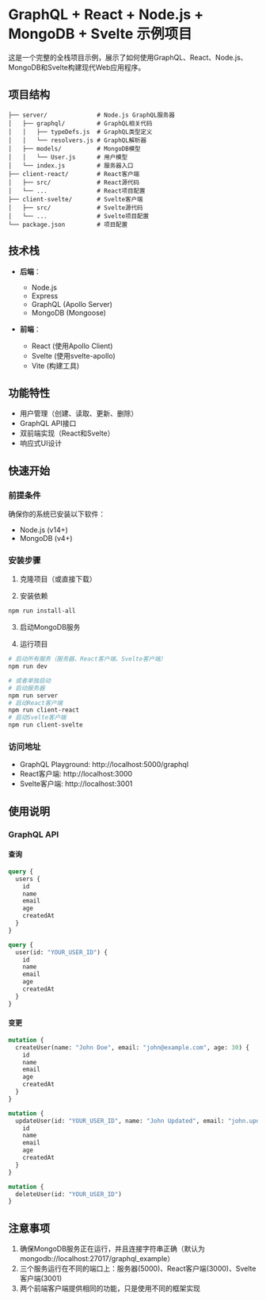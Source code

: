 # GraphQL + React + Node.js + MongoDB + Svelte 示例项目

这是一个完整的全栈项目示例，展示了如何使用GraphQL、React、Node.js、MongoDB和Svelte构建现代Web应用程序。

## 项目结构

```
├── server/              # Node.js GraphQL服务器
│   ├── graphql/         # GraphQL相关代码
│   │   ├── typeDefs.js  # GraphQL类型定义
│   │   └── resolvers.js # GraphQL解析器
│   ├── models/          # MongoDB模型
│   │   └── User.js      # 用户模型
│   └── index.js         # 服务器入口
├── client-react/        # React客户端
│   ├── src/             # React源代码
│   └── ...              # React项目配置
├── client-svelte/       # Svelte客户端
│   ├── src/             # Svelte源代码
│   └── ...              # Svelte项目配置
└── package.json         # 项目配置
```

## 技术栈

- **后端**：
  - Node.js
  - Express
  - GraphQL (Apollo Server)
  - MongoDB (Mongoose)

- **前端**：
  - React (使用Apollo Client)
  - Svelte (使用svelte-apollo)
  - Vite (构建工具)

## 功能特性

- 用户管理（创建、读取、更新、删除）
- GraphQL API接口
- 双前端实现（React和Svelte）
- 响应式UI设计

## 快速开始

### 前提条件

确保你的系统已安装以下软件：
- Node.js (v14+)
- MongoDB (v4+)

### 安装步骤

1. 克隆项目（或直接下载）

2. 安装依赖
```bash
npm run install-all
```

3. 启动MongoDB服务

4. 运行项目
```bash
# 启动所有服务（服务器、React客户端、Svelte客户端）
npm run dev

# 或者单独启动
# 启动服务器
npm run server
# 启动React客户端
npm run client-react
# 启动Svelte客户端
npm run client-svelte
```

### 访问地址

- GraphQL Playground: http://localhost:5000/graphql
- React客户端: http://localhost:3000
- Svelte客户端: http://localhost:3001

## 使用说明

### GraphQL API

#### 查询
```graphql
query {
  users {
    id
    name
    email
    age
    createdAt
  }
}

query {
  user(id: "YOUR_USER_ID") {
    id
    name
    email
    age
    createdAt
  }
}
```

#### 变更
```graphql
mutation {
  createUser(name: "John Doe", email: "john@example.com", age: 30) {
    id
    name
    email
    age
    createdAt
  }
}

mutation {
  updateUser(id: "YOUR_USER_ID", name: "John Updated", email: "john.updated@example.com") {
    id
    name
    email
    age
    createdAt
  }
}

mutation {
  deleteUser(id: "YOUR_USER_ID")
}
```

## 注意事项

1. 确保MongoDB服务正在运行，并且连接字符串正确（默认为mongodb://localhost:27017/graphql_example）
2. 三个服务运行在不同的端口上：服务器(5000)、React客户端(3000)、Svelte客户端(3001)
3. 两个前端客户端提供相同的功能，只是使用不同的框架实现